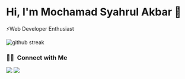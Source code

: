 # Hi, I'm Mochamad Syahrul Akbar 👋

⚡Web Developer Enthusiast


<p><img align="center" src="https://github-readme-streak-stats.herokuapp.com?user=syahrulakbar&theme=dark" alt="github streak" /></p>

### 🤝🏻 &nbsp;Connect with Me

<p align="left">
<a href="https://www.linkedin.com/in/mochamad-syahrul-akbar/"><img src="https://img.shields.io/badge/-Mochamad%20Syahrul%20Akbar-0077B5?style=flat&logo=Linkedin&logoColor=white"/></a>
<a href="mailto:07tav2akbar@gmail.com"><img src="https://img.shields.io/badge/-07tav2akbar@gmail.com-D14836?style=flat&logo=Gmail&logoColor=white"/></a>
</p>
